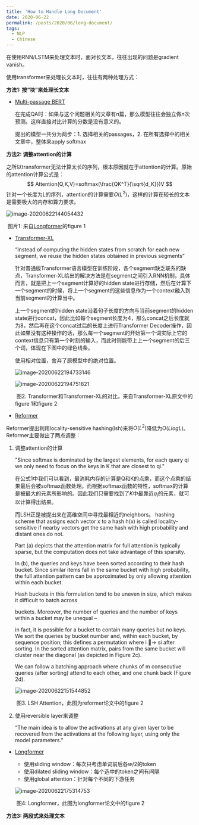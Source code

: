 ```yaml
---
title: 'How to Handle Long Document'
date: 2020-06-22
permalink: /posts/2020/06/long-document/
tags:
  - NLP
  - Chinese
---
```




在使用RNN/LSTM来处理文本时，面对长文本，往往出现的问题是gradient vanish。

使用transformer来处理长文本时，往往有两种处理方式：

**方法1: 按“块”来处理长文本**

- [Multi-passage BERT](https://arxiv.org/pdf/1908.08167.pdf)

  在完成QA时：如果与这个问题相关的文章有$n$篇，那么模型往往会独立做$n$次预测。这样直接对比计算的分数是没有意义的。

  提出的模型一共分为两步：1. 选择相关的passages，2. 在所有选择中的相关文章中，整体来apply softmax

**方法2: 调整attention的计算**

之所以transformer无法计算太长的序列，根本原因就在于attention的计算。原始的attention计算公式是：
$$
Attention(Q,K,V)=softmax(\frac{QK^T}{\sqrt{d_K}})V
$$
针对一个长度为L的序列，attention的计算需要$O(L^2)$，这样的计算在较长的文本是需要极大的内存和算力要求。

![image-20200622144054432](/Users/rachelzheng/Documents/GitHub/chz816.github.io/_posts/img//image-20200622144054432.png)

​																	图片1: 来自[Longformer](https://arxiv.org/pdf/2004.05150v1.pdf)的figure 1

- [Transformer-XL](https://arxiv.org/pdf/1901.02860.pdf)

  “Instead of computing the hidden states from scratch for each new segment, we reuse the hidden states obtained in previous segments”

  针对普通版Transformer语言模型在训练阶段，各个segment缺乏联系的缺点，Transformer-XL给出的解决方法是在segment之间引入RNN机制，具体而言，就是把上一个segment计算好的hidden state进行存储，然后在计算下一个segment的时候，将上一个segment的这些信息作为一个context融入到当前segment的计算当中。

  上一个segment的hidden state沿着句子长度的方向与当前segment的hidden state进行concat，因此比如每个segment长度为4，那么concat之后长度就为8，然后再在这个concat过后的长度上进行Transformer Decoder操作，因此如果没有这种操作的话，那么每一个segment的开始第一个词实际上它的context信息只有第一个时刻的输入，而此时则能带上上一个segment的后三个词，体现在下图中的绿色线条。

  使用相对位置，舍弃了原模型中的绝对位置。

  ![image-20200622194733146](/Users/rachelzheng/Documents/GitHub/chz816.github.io/_posts/img//image-20200622194733146.png)

  ![image-20200622194751821](/Users/rachelzheng/Documents/GitHub/chz816.github.io/_posts/img//image-20200622194751821.png)

  ​			图2. Transformer和Transformer-XL的对比，来自Transformer-XL原文中的figure 1和figure 2

- [Reformer](https://arxiv.org/pdf/2001.04451.pdf)

Reformer提出利用locality-sensitive hashing(lsh)来将$O(L^2)$降低为$O(LlogL)$。Reformer主要做出了两点调整：

1. 调整attention的计算

   "Since softmax is dominated by the largest elements, for each query qi we only need to focus on the keys in K that are closest to qi."

   在公式1中我们可以看到，最消耗内存的计算是Q和K的点乘，而这个点乘的结果最后会被softmax函数处理。而根据softmax函数的特性，softmax的计算是被最大的元素所影响的。因此我们只需要找到了$K$中最靠近$q_i$的元素，就可以计算得出结果。

   而LSH正是被提出来在高维空间中寻找最相近的neighbors。 hashing scheme that assigns each vector x to a hash h(x) is called locality-sensitive if nearby vectors get the same hash with high probability and distant ones do not.

   Part (a) depicts that the attention matrix for full attention is typically sparse, but the computation does not take advantage of this sparsity. 

   In (b), the queries and keys have been sorted according to their hash bucket. Since similar items fall in the same bucket with high probability, the full attention pattern can be approximated by only allowing attention within each bucket.

   Hash buckets in this formulation tend to be uneven in size, which makes it difficult to batch across

   buckets. Moreover, the number of queries and the number of keys within a bucket may be unequal –

   in fact, it is possible for a bucket to contain many queries but no keys. We sort the queries by bucket number and, within each bucket, by sequence position; this defines a permutation where i 􏰂→ si after sorting. In the sorted attention matrix, pairs from the same bucket will cluster near the diagonal (as depicted in Figure 2c). 

   We can follow a batching approach where chunks of m consecutive queries (after sorting) attend to each other, and one chunk back (Figure 2d). 

   

   ![image-20200622151544852](/Users/rachelzheng/Documents/GitHub/chz816.github.io/_posts/img//image-20200622151544852.png)

   ​											图3. LSH Attention，此图为reformer论文中的figure 2

2. 使用reversible layer来调整

   “The main idea is to allow the activations at any given layer to be recovered from the activations at the following layer, using only the model parameters.”

- [Longformer](https://arxiv.org/pdf/2004.05150v1.pdf)

  - 使用sliding window：每次只考虑单词前后各$w/2$的token
  - 使用dilated sliding window：每个选中的token之间有间隔
  - 使用global attention：针对每个不同的下游任务

  ![image-20200622175314753](/Users/rachelzheng/Documents/GitHub/chz816.github.io/_posts/img//image-20200622175314753.png)

  ​											图4: Longformer，此图为longformer论文中的figure 2

**方法3: 两段式来处理文本**

